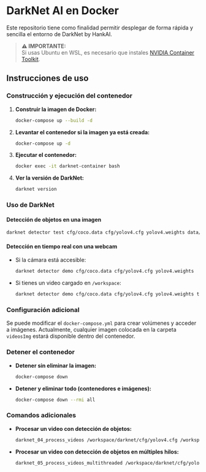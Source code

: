 # DarkNet AI en Docker

Este repositorio tiene como finalidad permitir desplegar de forma rápida y sencilla el entorno de DarkNet by HankAI.

> **⚠️ IMPORTANTE:**  
> Si usas Ubuntu en WSL, es necesario que instales [NVIDIA Container Toolkit](https://docs.nvidia.com/datacenter/cloud-native/container-toolkit/latest/install-guide.html).

## Instrucciones de uso

### Construcción y ejecución del contenedor

1. **Construir la imagen de Docker:**
   ```bash
   docker-compose up --build -d
   ```

2. **Levantar el contenedor si la imagen ya está creada:**
   ```bash
   docker-compose up -d
   ```

3. **Ejecutar el contenedor:**
   ```bash
   docker exec -it darknet-container bash
   ```

4. **Ver la versión de DarkNet:**
   ```bash
   darknet version
   ```

### Uso de DarkNet

#### Detección de objetos en una imagen
```bash
darknet detector test cfg/coco.data cfg/yolov4.cfg yolov4.weights data/NombreImagenADetectar.jpg
```

#### Detección en tiempo real con una webcam
- Si la cámara está accesible:
  ```bash
  darknet detector demo cfg/coco.data cfg/yolov4.cfg yolov4.weights
  ```

- Si tienes un video cargado en `/workspace`:
  ```bash
  darknet detector demo cfg/coco.data cfg/yolov4.cfg yolov4.weights test.mp4
  ```

### Configuración adicional
Se puede modificar el `docker-compose.yml` para crear volúmenes y acceder a imágenes. Actualmente, cualquier imagen colocada en la carpeta `videosImg` estará disponible dentro del contenedor.

### Detener el contenedor

- **Detener sin eliminar la imagen:**
  ```bash
  docker-compose down
  ```

- **Detener y eliminar todo (contenedores e imágenes):**
  ```bash
  docker-compose down --rmi all
  ```

### Comandos adicionales

- **Procesar un video con detección de objetos:**
  ```bash
  darknet_04_process_videos /workspace/darknet/cfg/yolov4.cfg /workspace/videosImg/test.mp4 /workspace/darknet/yolov4.weights
  ```

- **Procesar un video con detección de objetos en múltiples hilos:**
  ```bash
  darknet_05_process_videos_multithreaded /workspace/darknet/cfg/yolov4.cfg /workspace/videosImg/test.mp4 /workspace/darknet/yolov4.weights
  
